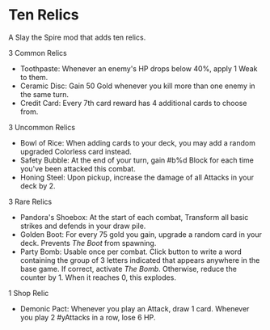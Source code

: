 # Ten Relics

A Slay the Spire mod that adds ten relics.

3 Common Relics
- Toothpaste: Whenever an enemy's HP drops below 40%, apply 1 Weak to them.
- Ceramic Disc: Gain 50 Gold whenever you kill more than one enemy in the same turn.
- Credit Card: Every 7th card reward has 4 additional cards to choose from.

3 Uncommon Relics
- Bowl of Rice: When adding cards to your deck, you may add a random upgraded Colorless card instead.
- Safety Bubble: At the end of your turn, gain #b%d Block for each time you've been attacked this combat.
- Honing Steel: Upon pickup, increase the damage of all Attacks in your deck by 2.

3 Rare Relics
- Pandora's Shoebox: At the start of each combat, Transform all basic strikes and defends in your draw pile.
- Golden Boot: For every 75 gold you gain, upgrade a random card in your deck. Prevents _The Boot_ from spawning.
- Party Bomb: Usable once per combat. Click button to write a word containing the group of 3 letters indicated that appears anywhere in the base game. If correct, activate _The Bomb_. Otherwise, reduce the counter by 1. When it reaches 0, this explodes.

1 Shop Relic
- Demonic Pact: Whenever you play an Attack, draw 1 card. Whenever you play 2 #yAttacks in a row, lose 6 HP.
